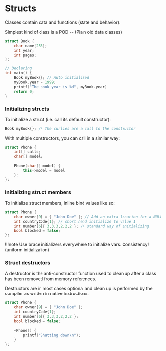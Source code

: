 # Structs

Classes contain data and functions (state and behavior).
 
Simplest kind of class is a POD -- (Plain old data classes)

```cpp
struct Book {
    char name[256];
    int year;
    int pages;
};

// Declaring
int main() {
    Book myBook{}; // Auto initialized
    myBook.year = 1999;
    printf("The book year is %d", myBook.year)
    return 0;
}
```

### Initializing structs

To initialize a struct (i.e. call its default constructor):

```cpp
Book myBook{}; // The curlies are a call to the constructor
```

With multiple constructors, you can call in a similar way:

```cpp
struct Phone {
    int[] calls;
    char[] model;
    
    Phone(char[] model) {
        this->model = model
    };
};
```
### Initializing struct members

To initialize struct members, inline bind values like so:

```cpp
struct Phone {
    char owner[9] = { "John Doe" }; // Add an extra location for a NULL end of a char array
    int countryCode{1}; // short hand initialize to value 1
    int number[6]{ 3,3,3,2,2,2 }; // standard way of initializing
    bool blocked = false;
};
```

!!!note
    Use brace initializers everywhere to initialize vars. Consistency! (uniform initialization)
  
### Struct destructors

A destructor is the anti-constructor function used to clean up after a class has been removed from memory
references.

Destructors are in most cases optional and clean up is performed by the compiler as written in native instructions.

```cpp
struct Phone {
    char owner[9] = { "John Doe" };
    int countryCode{1};
    int number[6]{ 3,3,3,2,2,2 };
    bool blocked = false;
    
    ~Phone() {
        printf("Shutting down\n");
    }
};
```
